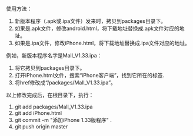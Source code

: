 使用方法：
  
1. 新版本程序（.apk或.ipa文件）发来时，拷贝到packages目录下。
2. 如果是.apk文件，修改android.html，将下载地址替换成.apk文件对应的地址。
3. 如果是.ipa文件，修改iPhone.html，将下载地址替换成.ipa文件对应的地址。

例如，新版本程序名字是Mall_V1.33.ipa：

1. 将它拷贝到packages目录下。
2. 打开iPhone.html文件，搜索“iPhone客户端”，找到它所在的<a/>标签.
3. 将href修改成“/packages/Mall_V1.33.ipa”。

以上修改完成后，在根目录下，执行：

1. git add packages/Mall_V1.33.ipa
2. git add iPhone.html
3. git commit -m "添加iPhone 1.33版程序" .
4. git push origin master

